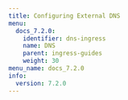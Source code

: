 ```yaml
---
title: Configuring External DNS
menu:
  docs_7.2.0:
    identifier: dns-ingress
    name: DNS
    parent: ingress-guides
    weight: 30
menu_name: docs_7.2.0
info:
  version: 7.2.0
---
```


